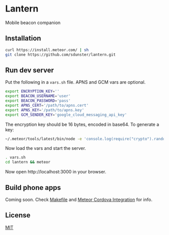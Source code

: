 # Lantern
Mobile beacon companion

## Installation
```bash
curl https://install.meteor.com/ | sh
git clone https://github.com/sdunster/lantern.git
```

## Run dev server
Put the following in a `vars.sh` file. APNS and GCM vars are optional.
```bash
export ENCRYPTION_KEY=''
export BEACON_USERNAME='user'
export BEACON_PASSWORD='pass'
export APNS_CERT='/path/to/apns.cert'
export APNS_KEY='/path/to/apns.key'
export GCM_SENDER_KEY='google_cloud_messaging_api_key'
```
The encryption key should be 16 bytes, encoded in base64. To generate a key:
```bash
~/.meteor/tools/latest/bin/node -e 'console.log(require("crypto").randomBytes(16).toString("base64"))'
```
Now load the vars and start the server.
```bash
. vars.sh
cd lantern && meteor
```

Now open http://localhost:3000 in your browser.

## Build phone apps
Coming soon. Check [Makefile](Makefile) and
[Meteor Cordova Integration](https://github.com/meteor/meteor/wiki/Meteor-Cordova-Phonegap-integration) for info.

## License
[MIT](LICENSE)
